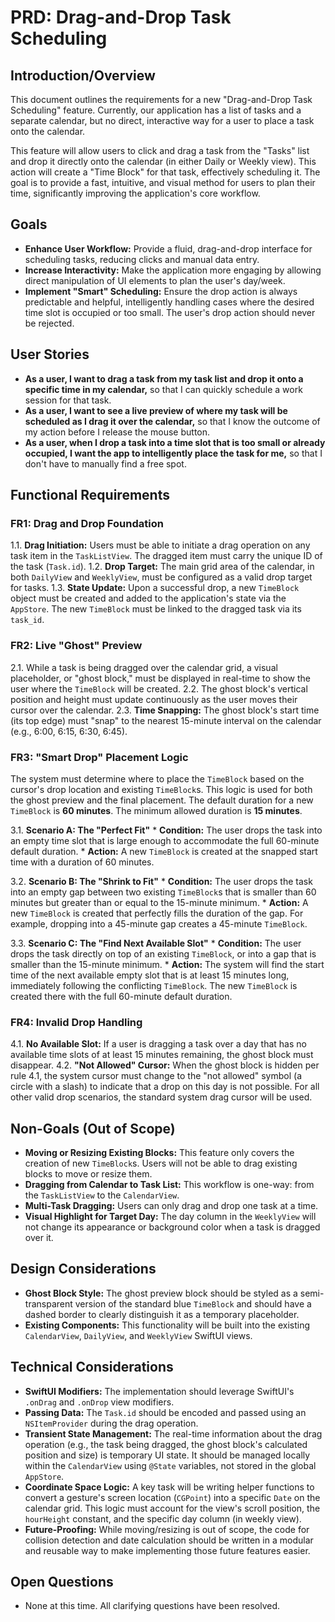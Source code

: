 # PRD: Drag-and-Drop Task Scheduling

## Introduction/Overview

This document outlines the requirements for a new "Drag-and-Drop Task Scheduling" feature. Currently, our application has a list of tasks and a separate calendar, but no direct, interactive way for a user to place a task onto the calendar.

This feature will allow users to click and drag a task from the "Tasks" list and drop it directly onto the calendar (in either Daily or Weekly view). This action will create a "Time Block" for that task, effectively scheduling it. The goal is to provide a fast, intuitive, and visual method for users to plan their time, significantly improving the application's core workflow.

## Goals

*   **Enhance User Workflow:** Provide a fluid, drag-and-drop interface for scheduling tasks, reducing clicks and manual data entry.
*   **Increase Interactivity:** Make the application more engaging by allowing direct manipulation of UI elements to plan the user's day/week.
*   **Implement "Smart" Scheduling:** Ensure the drop action is always predictable and helpful, intelligently handling cases where the desired time slot is occupied or too small. The user's drop action should never be rejected.

## User Stories

*   **As a user, I want to drag a task from my task list and drop it onto a specific time in my calendar,** so that I can quickly schedule a work session for that task.
*   **As a user, I want to see a live preview of where my task will be scheduled as I drag it over the calendar,** so that I know the outcome of my action before I release the mouse button.
*   **As a user, when I drop a task into a time slot that is too small or already occupied, I want the app to intelligently place the task for me,** so that I don't have to manually find a free spot.

## Functional Requirements

### FR1: Drag and Drop Foundation
1.1. **Drag Initiation:** Users must be able to initiate a drag operation on any task item in the `TaskListView`. The dragged item must carry the unique ID of the task (`Task.id`).
1.2. **Drop Target:** The main grid area of the calendar, in both `DailyView` and `WeeklyView`, must be configured as a valid drop target for tasks.
1.3. **State Update:** Upon a successful drop, a new `TimeBlock` object must be created and added to the application's state via the `AppStore`. The new `TimeBlock` must be linked to the dragged task via its `task_id`.

### FR2: Live "Ghost" Preview
2.1. While a task is being dragged over the calendar grid, a visual placeholder, or "ghost block," must be displayed in real-time to show the user where the `TimeBlock` will be created.
2.2. The ghost block's vertical position and height must update continuously as the user moves their cursor over the calendar.
2.3. **Time Snapping:** The ghost block's start time (its top edge) must "snap" to the nearest 15-minute interval on the calendar (e.g., 6:00, 6:15, 6:30, 6:45).

### FR3: "Smart Drop" Placement Logic
The system must determine where to place the `TimeBlock` based on the cursor's drop location and existing `TimeBlock`s. This logic is used for both the ghost preview and the final placement. The default duration for a new `TimeBlock` is **60 minutes**. The minimum allowed duration is **15 minutes**.

3.1. **Scenario A: The "Perfect Fit"**
    *   **Condition:** The user drops the task into an empty time slot that is large enough to accommodate the full 60-minute default duration.
    *   **Action:** A new `TimeBlock` is created at the snapped start time with a duration of 60 minutes.

3.2. **Scenario B: The "Shrink to Fit"**
    *   **Condition:** The user drops the task into an empty gap between two existing `TimeBlock`s that is smaller than 60 minutes but greater than or equal to the 15-minute minimum.
    *   **Action:** A new `TimeBlock` is created that perfectly fills the duration of the gap. For example, dropping into a 45-minute gap creates a 45-minute `TimeBlock`.

3.3. **Scenario C: The "Find Next Available Slot"**
    *   **Condition:** The user drops the task directly on top of an existing `TimeBlock`, or into a gap that is smaller than the 15-minute minimum.
    *   **Action:** The system will find the start time of the next available empty slot that is at least 15 minutes long, immediately following the conflicting `TimeBlock`. The new `TimeBlock` is created there with the full 60-minute default duration.

### FR4: Invalid Drop Handling
4.1. **No Available Slot:** If a user is dragging a task over a day that has no available time slots of at least 15 minutes remaining, the ghost block must disappear.
4.2. **"Not Allowed" Cursor:** When the ghost block is hidden per rule 4.1, the system cursor must change to the "not allowed" symbol (a circle with a slash) to indicate that a drop on this day is not possible. For all other valid drop scenarios, the standard system drag cursor will be used.

## Non-Goals (Out of Scope)

*   **Moving or Resizing Existing Blocks:** This feature only covers the creation of new `TimeBlock`s. Users will not be able to drag existing blocks to move or resize them.
*   **Dragging from Calendar to Task List:** This workflow is one-way: from the `TaskListView` to the `CalendarView`.
*   **Multi-Task Dragging:** Users can only drag and drop one task at a time.
*   **Visual Highlight for Target Day:** The day column in the `WeeklyView` will not change its appearance or background color when a task is dragged over it.

## Design Considerations

*   **Ghost Block Style:** The ghost preview block should be styled as a semi-transparent version of the standard blue `TimeBlock` and should have a dashed border to clearly distinguish it as a temporary placeholder.
*   **Existing Components:** This functionality will be built into the existing `CalendarView`, `DailyView`, and `WeeklyView` SwiftUI views.

## Technical Considerations

*   **SwiftUI Modifiers:** The implementation should leverage SwiftUI's `.onDrag` and `.onDrop` view modifiers.
*   **Passing Data:** The `Task.id` should be encoded and passed using an `NSItemProvider` during the drag operation.
*   **Transient State Management:** The real-time information about the drag operation (e.g., the task being dragged, the ghost block's calculated position and size) is temporary UI state. It should be managed locally within the `CalendarView` using `@State` variables, not stored in the global `AppStore`.
*   **Coordinate Space Logic:** A key task will be writing helper functions to convert a gesture's screen location (`CGPoint`) into a specific `Date` on the calendar grid. This logic must account for the view's scroll position, the `hourHeight` constant, and the specific day column (in weekly view).
*   **Future-Proofing:** While moving/resizing is out of scope, the code for collision detection and date calculation should be written in a modular and reusable way to make implementing those future features easier.

## Open Questions
*   None at this time. All clarifying questions have been resolved.

